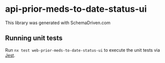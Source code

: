 
# api-prior-meds-to-date-status-ui

This library was generated with SchemaDriven.com

## Running unit tests

Run `nx test web-prior-meds-to-date-status-ui` to execute the unit tests via [Jest](https://jestjs.io).

